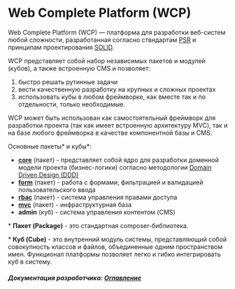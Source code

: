 # Web Complete Platform (WCP)

Web Complete Platform (WCP) — платформа для разработки веб-систем любой
сложности, разработанная согласно ствндартам [PSR](https://en.wikipedia.org/wiki/PHP_Standard_Recommendation) и принципам проектирования [SOLID](https://en.wikipedia.org/wiki/SOLID_(object-oriented_design)).

WCP представляет собой набор независимых пакетов и модулей (кубов), а также встроенную CMS и позволяет:
1. быстро решать рутинные задачи 
2. вести качественную разработку на крупных и сложных проектах
3. использовать кубы в любом фреймворке, как вместе так и по отдельности, только необходимые.

WCP может быть использован как самостоятельный фреймворк для разработки проекта (так как имеет встроенную архитектуру MVC),
так и на базе любого фреймворка в качестве компонентной базы и CMS.

Основные пакеты* и кубы*: 
- **[core](https://github.com/web-complete/core)** (пакет) - представляет собой ядро для разработки доменной модели проекта (бизнес-логики) согласно методологии [Domain Driven Design (DDD)](https://en.wikipedia.org/wiki/Domain-driven_design)
- **[form](https://github.com/web-complete/form)** (пакет) - работа с формами, фильтрацией и валидацией пользовательского ввода
- **[rbac](https://github.com/web-complete/rbac)** (пакет) - система управления правами доступа
- **[mvc](https://github.com/web-complete/mvc)** (пакет) - инфраструктурная база
- **admin** (куб) - система управления контентом (CMS)

\* **Пакет (Package)** - это стандартная composer-библиотека.

\* **Куб (Cube)** - это внутренний модуль системы, представляющий собой совокупность классов и файлов, объединенные одним пространством имен. Функционал платформы позволяет легко и гибко интегрировать куб в систему.

##### Документация разработчика: [Оглавление](guide/index.md)